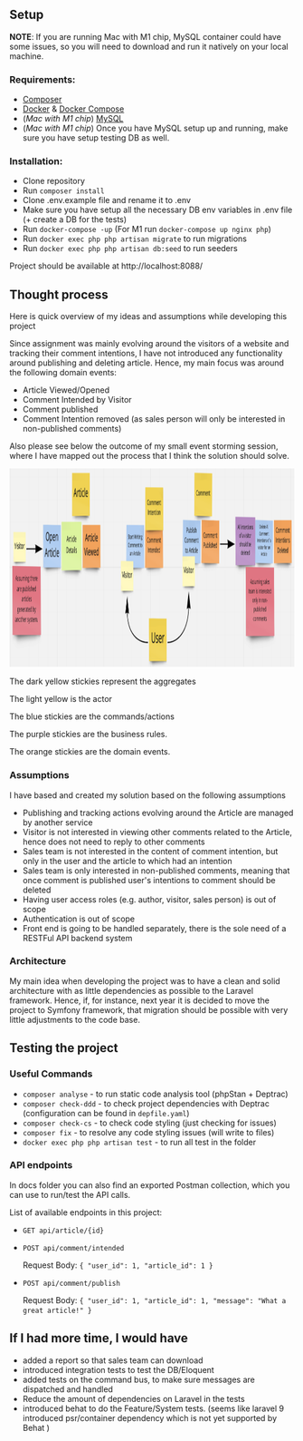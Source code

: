 
## Setup

**NOTE**: If you are running Mac with M1 chip, MySQL container could have some issues, so you will need to download and run it natively on your local machine.

### Requirements:

- [Composer](https://getcomposer.org/doc/00-intro.md)
- [Docker](https://docs.docker.com/get-docker/) & [Docker Compose](https://docs.docker.com/compose/install/)
- (*Mac with M1 chip*) [MySQL](https://dev.mysql.com/downloads/mysql/)
- (*Mac with M1 chip*) Once you have MySQL setup up and running, make sure you have setup testing DB as well.

### Installation:

- Clone repository
- Run `composer install`
- Clone .env.example file and rename it to .env
- Make sure you have setup all the necessary DB env variables in .env file (+ create a DB for the tests)
- Run `docker-compose -up` (For M1 run `docker-compose up nginx php`)
- Run `docker exec php php artisan migrate` to run migrations
- Run `docker exec php php artisan db:seed` to run seeders

Project should be available at http://localhost:8088/

## Thought process

Here is quick overview of my ideas and assumptions while developing this project

Since assignment was mainly evolving around the visitors of a website and tracking their comment intentions, I have not introduced any functionality around publishing and deleting article.
Hence, my main focus was around the following domain events:
- Article Viewed/Opened
- Comment Intended by Visitor
- Comment published
- Comment Intention removed (as sales person will only be interested in non-published comments)

Also please see below the outcome of my small event storming session, where I have mapped out the process that I think the solution should solve. 

<img src="docs/event-storming.png" width="900" height="350"/>

The dark yellow stickies represent the aggregates

The light yellow is the actor

The blue stickies are the commands/actions

The purple stickies are the business rules.

The orange stickies are the domain events.


### Assumptions

I have based and created my solution based on the following assumptions

- Publishing and tracking actions evolving around the Article are managed by another service
- Visitor is not interested in viewing other comments related to the Article, hence does not need to reply to other comments
- Sales team is not interested in the content of comment intention, but only in the user and the article to which had an intention
- Sales team is only interested in non-published comments, meaning that once comment is published user's intentions to comment should be deleted
- Having user access roles (e.g. author, visitor, sales person) is out of scope
- Authentication is out of scope
- Front end is going to be handled separately, there is the sole need of a RESTFul API backend system

### Architecture

My main idea when developing the project was to have a clean and solid architecture with as little dependencies as possible to the Laravel framework.
Hence, if, for instance, next year it is decided to move the project to Symfony framework, that migration should be possible with very little adjustments to the code base.

## Testing the project

### Useful Commands

- `composer analyse` - to run static code analysis tool (phpStan + Deptrac)
- `composer check-ddd` - to check project dependencies with Deptrac (configuration can be found in `depfile.yaml`)
- `composer check-cs` - to check code styling (just checking for issues)
- `composer fix` - to resolve any code styling issues (will write to files)
- `docker exec php php artisan test` - to run all test in the folder

### API endpoints
In docs folder you can also find an exported Postman collection, which you can use to run/test the API calls.

List of available endpoints in this project:

- `GET api/article/{id}`


- `POST api/comment/intended`

    Request Body: `{
  "user_id": 1,
  "article_id": 1
  }`


- `POST api/comment/publish`

    Request Body: `{
"user_id": 1,
"article_id": 1,
"message": "What a great article!"
}`


## If I had more time, I would have

- added a report so that sales team can download
- introduced integration tests to test the DB/Eloquent
- added tests on the command bus, to make sure messages are dispatched and handled
- Reduce the amount of dependencies on Laravel in the tests
- introduced behat to do the Feature/System tests. (seems like laravel 9 introduced psr/container dependency which is not yet supported by Behat )
